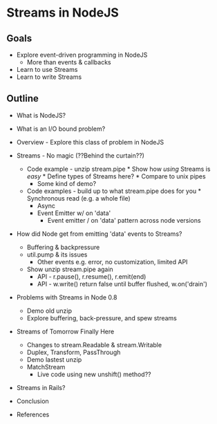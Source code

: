 # Streams in NodeJS

## Goals
* Explore event-driven programming in NodeJS
    * More than events & callbacks
* Learn to use Streams
* Learn to write Streams

## Outline
* What is NodeJS?
* What is an I/O bound problem?
* Overview - Explore this class of problem in NodeJS

* Streams - No magic (??Behind the curtain??)
    * Code example - unzip stream.pipe
				* Show how _using_ Streams is _easy_
				* Define types of Streams here?
				* Compare to unix pipes
        * Some kind of demo?
    * Code examples - build up to what stream.pipe does for you
				* Synchronous read (e.g. a whole file)
        * Async
        * Event Emitter w/ on 'data'
            * Event emitter / on 'data' pattern across node versions

* How did Node get from emitting 'data' events to Streams?
    * Buffering & backpressure
    * util.pump & its issues
        * Other events e.g. error, no customization, limited API
    * Show unzip stream.pipe again
        * API - r.pause(), r.resume(), r.emit(end)
        * API - w.write() return false until buffer flushed, w.on('drain')
* Problems with Streams in Node 0.8
    * Demo old unzip
    * Explore buffering, back-pressure, and spew streams
* Streams of Tomorrow Finally Here
    * Changes to stream.Readable & stream.Writable
    * Duplex, Transform, PassThrough
    * Demo lastest unzip
    * MatchStream
        * Live code using new unshift() method??
* Streams in Rails?
* Conclusion
* References

